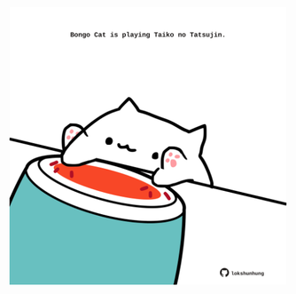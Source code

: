 <!-- built at 13/12/2023, 12:00:45 UTC -->
<p align="center">
  <img width="500" height="500" src="./ReadmeImage.svg">
</p>
